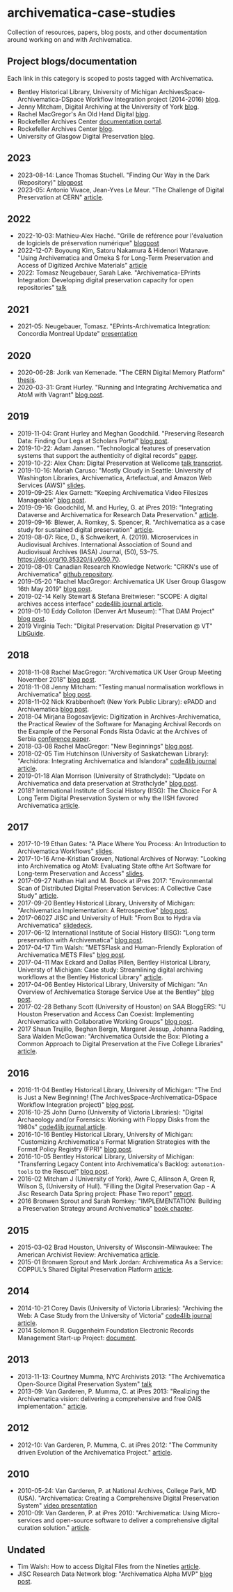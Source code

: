 # archivematica-case-studies

Collection of resources, papers, blog posts, and other documentation around working on and with Archivematica.

## Project blogs/documentation

Each link in this category is scoped to posts tagged with Archivematica.

- Bentley Historical Library, University of Michigan ArchivesSpace-Archivematica-DSpace Workflow Integration project (2014-2016) [blog](http://archival-integration.blogspot.com/search/label/Archivematica).
- Jenny Mitcham, Digital Archiving at the University of York [blog](http://digital-archiving.blogspot.com/search/label/archivematica).
- Rachel MacGregor's An Old Hand Digital [blog](https://anoldhanddigital.wordpress.com/tag/archivematica/).
- Rockefeller Archives Center [documentation portal](https://docs.rockarch.org/search/?q=archivematica).
- Rockefeller Archives Center [blog](https://blog.rockarch.org/tags#Archivematica).
- University of Glasgow Digital Preservation [blog](https://universityofglasgowdigitalpreservation.wordpress.com/).

## 2023

- 2023-08-14: Lance Thomas Stuchell. "Finding Our Way in the Dark (Repository)" [blogpost](https://blogs.lib.umich.edu/bits-and-pieces/finding-our-way-dark-repository)
- 2023-05: Antonio Vivace, Jean-Yves Le Meur. "The Challenge of Digital Preservation at CERN" [article](https://cds.cern.ch/record/2857550/files/CERN-IT-2023-001.pdf).

## 2022

- 2022-10-03: Mathieu-Alex Haché. "Grille de référence pour l'évaluation de logiciels de préservation numérique" [blogpost](https://archivistesqc.wordpress.com/2022/10/03/logiciel_open-source/)
- 2022-12-07: Boyoung Kim, Satoru Nakamura & Hidenori Watanave. "Using Archivematica and Omeka S for Long-Term Preservation and Access of Digitized Archive Materials" [article](https://link.springer.com/chapter/10.1007/978-3-031-21756-2_20)
- 2022: Tomasz Neugebauer, Sarah Lake. "Archivematica-EPrints Integration: Developing digital preservation capacity for open repositories" [talk](https://www.youtube.com/watch?v=l4b9Gx0k5lU)

## 2021

- 2021-05: Neugebauer, Tomasz. "EPrints-Archivematica Integration: Concordia Montreal Update" [presentation](https://spectrum.library.concordia.ca/id/eprint/988432/)

## 2020

- 2020-06-28: Jorik van Kemenade. "The CERN Digital Memory Platform" [thesis](https://cds.cern.ch/record/2728246/files/CERN-THESIS-2020-092.pdf).
- 2020-03-31: Grant Hurley. "Running and Integrating Archivematica and AtoM with Vagrant" [blog post](http://www.granthurley.ca/blog/running-and-integrating-archivematica-and-atom-with-vagrant/).


## 2019

- 2019-11-04: Grant Hurley and Meghan Goodchild. "Preserving Research Data: Finding Our Legs at Scholars Portal" [blog post](https://dpconline.org/blog/idpd/finding-our-legs).
- 2019-10-22: Adam Jansen. "Technological features of preservation systems that support the authenticity of digital records" [paper](https://open.library.ubc.ca/cIRcle/collections/ubctheses/24/items/1.0384577#downloadfiles).
- 2019-10-22: Alex Chan: Digital Preservation at Wellcome [talk transcript](https://stacks.wellcomecollection.org/digital-preservation-at-wellcome-3f86b423047).
- 2019-10-16: Moriah Caruso: "Mostly Cloudy in Seattle: University of Washington Libraries, Archivematica, Artefactual, and Amazon Web Services (AWS)" [slides](https://osf.io/uhy59/).
- 2019-09-25: Alex Garnett: "Keeping Archivematica Video Filesizes Manageable" [blog post](https://axfelix.github.io/ffv1).
- 2019-09-16: Goodchild, M. and Hurley, G. at iPres 2019: "Integrating Dataverse and Archivematica for Research Data Preservation." [article](https://ipres2019.org/static/pdf/iPres2019_paper_147.pdf).
- 2019-09-16: Blewer, A. Romkey, S. Spencer, R. "Archivematica as a case study for sustained digital preservation" [article](https://ipres2019.org/static/pdf/iPres2019_paper_104.pdf).
- 2019-08-07: Rice, D., & Schweikert, A. (2019). Microservices in Audiovisual Archives. International Association of Sound and Audiovisual Archives (IASA) Journal, (50), 53–75. https://doi.org/10.35320/ij.v0i50.70.
- 2019-08-01: Canadian Research Knowledge Network: "CRKN's use of Archivematica" [github repository](https://github.com/crkn-rcdr/Digital-Preservation/tree/1090634d377da01ee920849eb32d472425bb3cf7/Archivematica).
- 2019-05-20 "Rachel MacGregor: Archivematica UK User Group Glasgow 16th May 2019" [blog post](https://anoldhanddigital.wordpress.com/2019/05/20/archivematica-uk-user-group-glasgow-16th-may-2019/).
- 2019-02-14 Kelly Stewart & Stefana Breitwieser: "SCOPE: A digital archives access interface" [code4lib journal article](https://journal.code4lib.org/articles/14283).
- 2019-01-10 Eddy Colloton (Denver Art Museum): "That DAM Project" [blog post](http://eddycolloton.com/blog/2019/1/10/that-dam-project).
- 2019 Virginia Tech: "Digital Preservation: Digital Preservation @ VT" [LibGuide](https://guides.lib.vt.edu/digipres/vtechdigipres).

## 2018

- 2018-11-08 Rachel MacGregor: "Archivematica UK User Group Meeting November 2018" [blog post](https://anoldhanddigital.wordpress.com/2018/11/08/archivematica-uk-user-group-meeting-november-2018/).
- 2018-11-08 Jenny Mitcham: "Testing manual normalisation workflows in Archivematica" [blog post](http://digital-archiving.blogspot.com/2018/11/testing-manual-normalisation-workflows.html).
- 2018-11-02 Nick Krabbenhoeft (New York Public Library): ePADD and Archivematica [blog post](https://nypl.github.io/digpres/2018/11/02/epadd-and-archivematica.html).
- 2018-04 Mirjana Bogosavljevic: Digitization in Archives-Archivematica, the Practical Rewiev of  the Software for Managing Archival Records on the Example of the Personal Fonds Rista Odavic at the Archives of Serbia [conference paper](resources/digitization-in-archives-archivematica.doc).
- 2018-03-08 Rachel MacGregor: "New Beginnings" [blog post](https://anoldhanddigital.wordpress.com/2018/08/03/new-beginnings/).
- 2018-02-05 Tim Hutchinson (University of Saskatchewan Library): "Archidora: Integrating Archivematica and Islandora" [code4lib journal article](http://journal.code4lib.org/articles/13150).
- 2019-01-18 Alan Morrison (University of Strathclyde): "Update on Archivematica and data preservation at Strathclyde" [blog post](https://strathoa.tumblr.com/post/182107753375/update-on-archivematica-and-data-preservation-at).
- 2018? International Institute of Social History (IISG): The Choice For A Long Term Digital Preservation System or why the IISH favored Archivematica [article](https://technodocbox.com/Databases/70907755-The-choice-for-a-long-term-digital-preservation-system-or-why-the-iish-favored-archivematica.html).

## 2017

- 2017-10-19 Ethan Gates: "A Place Where You Process: An Introduction to Archivematica Workflows" [slides](https://ethan-gates.com/files/Archivematica_Workshop_2017.pdf).
- 2017-10-16 Arne-Kristian Groven, National Archives of Norway: "Looking into Archivematica og AtoM: Evaluating State ofthe Art Software for Long-term Preservation and Access" [slides](resources/W9_Arne_Kristian_Groven_Archivematica_AtoM.pdf).
- 2017-09-27 Nathan Hall and M. Boock at iPres 2017: "Environmental Scan of Distributed Digital Preservation Services: A Collective Case Study" [article](resources/Hall-Boock_Environmental-Scan-of-Distributed-Digital-Preservation-Services.pdf).
- 2017-09-20 Bentley Historical Library, University of Michigan: "Archivematica Implementation: A Retrospective" [blog post](http://archival-integration.blogspot.com/2017/09/archivematica-implementation.html).
- 2017-06027 JISC and University of Hull: "From Box to Hydra via Archivematica" [slidedeck](https://www.slideshare.net/JiscRDM/from-box-to-hydra-via-archivematica).
- 2017-06-12 International Institute of Social History (IISG): "Long term preservation with Archivematica" [blog post](https://iisg.amsterdam/en/collections/managing/long-term-preservation-archivematica).
- 2017-04-17 Tim Walsh: "METSFlask and Human-Friendly Exploration of Archivematica METS Files" [blog post](https://www.bitarchivist.net/blog/2017-04-17-metsflask/).
- 2017-04-11 Max Eckard and Dallas Pillen, Bentley Historical Library, Universty of Michigan: Case study: Streamlining digital archiving workflows at the Bentley Historical Library" [article](resources/Eckard-Pillen_Streamlining-Digital-Archiving-Workflows.pdf).
- 2017-04-06 Bentley Historical Library, University of Michigan: "An Overview of Archivematica Storage Service Use at the Bentley" [blog post](http://archival-integration.blogspot.com/2017/04/an-overview-of-archivematica-storage.html).
- 2017-02-28 Bethany Scott (University of Houston) on SAA BloggERS: "U Houston Preservation and Access Can Coexist: Implementing Archivematica with Collaborative Working Groups" [blog post](https://saaers.wordpress.com/2017/02/28/preservation-and-access-can-coexist-implementing-archivematica-with-collaborative-working-groups/).
- 2017 Shaun Trujillo, Beghan Bergin, Margaret Jessup, Johanna Radding, Sara Walden McGowan: "Archivematica Outside the Box: Piloting a Common Approach to Digital Preservation at the Five College Libraries" [article](resources/Archivematica_Outside_the_Box.pdf).

## 2016

- 2016-11-04 Bentley Historical Library, University of Michigan: "The End is Just a New Beginning! (The ArchivesSpace-Archivematica-DSpace Workflow Integration project)" [blog post](http://archival-integration.blogspot.com/2016/11/the-end-is-just-new-beginning.html).
- 2016-10-25 John Durno (University of Victoria Libraries): "Digital Archaeology and/or Forensics: Working with Floppy Disks from the 1980s" [code4lib journal article](https://journal.code4lib.org/articles/11986).
- 2016-10-16 Bentley Historical Library, University of Michigan: "Customizing Archivematica's Format Migration Strategies with the Format Policy Registry (FPR)" [blog post](http://archival-integration.blogspot.com/2016/10/customizing-archivematicas-format.html).
- 2016-10-05 Bentley Historical Library, University of Michigan: "Transferring Legacy Content into Archivematica's Backlog: `automation-tools` to the Rescue!" [blog post](http://archival-integration.blogspot.com/2016/10/transferring-legacy-content-into.html).
- 2016-02  Mitcham J (University of York), Awre C, Allinson A, Green R, Wilson S, (University of Hull). "Filling the Digital Preservation Gap - A Jisc Research Data Spring project: Phase Two report" [report](resources/2016-02-01-JiscDataSpringFinalReportphase2.pdf).
- 2016 Bronwen Sprout and Sarah Romkey: "IMPLEMENTATION: Building a Preservation Strategy around Archivematica" [book chapter](https://books.google.ca/books/about/Building_Trustworthy_Digital_Repositorie.html?id=I0V5DAAAQBAJ&printsec=frontcover&source=kp_read_button&redir_esc=y#v=onepage&q&f=false).

## 2015

- 2015-03-02 Brad Houston, University of Wisconsin-Milwaukee: The American Archivist Review: Archivematica [article](https://reviews.americanarchivist.org/2016/07/02/archivematica/).
- 2015-01 Bronwen Sprout and Mark Jordan: Archivematica As a Service: COPPUL’s Shared Digital Preservation Platform [article](resources/archivematica-as-a-service-coppul.pdf).

## 2014

- 2014-10-21 Corey Davis (University of Victoria Libraries): "Archiving the Web: A Case Study from the University of Victoria" [code4lib journal article](https://journal.code4lib.org/articles/10015).
- 2014 Solomon R. Guggenheim Foundation Electronic Records Management Start-up Project: [document](resources/guggenheim-library-archives-preservation-and-access-formats-2014.pdf).

## 2013

- 2013-11-13: Courtney Mumma, NYC Archivists 2013: "The Archivematica Open-Source Digital Preservation System" [talk](https://vimeo.com/98186215)
- 2013-09: Van Garderen, P. Mumma, C. at iPres 2013: "Realizing the Archivematica vision: delivering a comprehensive and free OAIS implementation." [article](resources/2013-09-02-Realizing-the-Arhivematica-Vision-MummaVanGarderen-iPres.pdf).

## 2012

- 2012-10: Van Garderen, P. Mumma, C. at iPres 2012: "The Community driven Evolution of the Archivematica Project." [article](resources/2012-10-iPres-Paper49-Community-driven-evolution-of-Archivematica-project-VanGarderen-Mumma.pdf).

## 2010

- 2010-05-24: Van Garderen, P. at National Archives, College Park, MD (USA). "Archivematica: Creating a Comprehensive Digital Preservation System" [video presentation](https://www.youtube.com/watch?v=czQx4sCO88k)
- 2010-09: Van Garderen, P. at iPres 2010: "Archivematica: Using Micro-services and open-source software to deliver a comprehensive digital curation solution." [article](resources/2010-09-iPres-Archivematica-UsingMicroServicesAndOpenSourceSoftware-VanGarderen.pdf).

## Undated

- Tim Walsh: How to access Digital Files from the Nineties [article](https://www.cca.qc.ca/en/issues/3/technology-sometimes-falls-short/49023/how-to-access-digital-files-from-the-nineties).
- JISC Research Data Network blog: "Archivematica Alpha MVP" [blog post](https://research-data-network.readme.io/docs/archivematica-alpha-mvp).

